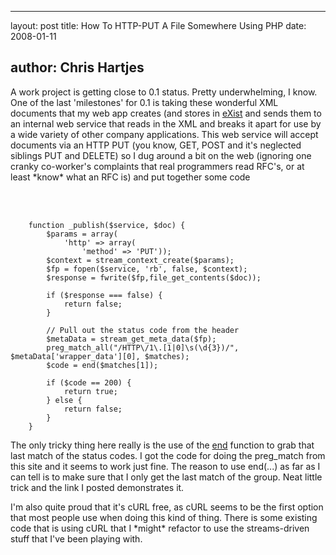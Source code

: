 <hr />

<p>layout: post
title: How To HTTP-PUT A File Somewhere Using PHP
date: 2008-01-11</p>

<h2>author: Chris Hartjes</h2>

<p>
A work project is getting close to 0.1 status.  Pretty underwhelming, I know.  One of the last 'milestones' for 0.1 is taking these wonderful XML documents that my web app creates (and stores in <a href='http://www.exist-db.org/'>eXist</a> and sends them to an internal web service that reads in the XML and breaks it apart for use by a wide variety of other company applications.  This web service will accept documents via an HTTP PUT (you know, GET, POST and it's neglected siblings PUT and DELETE) so I dug around a bit on the web (ignoring one cranky co-worker's complaints that real programmers read RFC's, or at least *know* what an RFC is) and put together some code</p>

<p><br /><br /></p>

<pre><code>    function _publish($service, $doc) {
        $params = array(
            'http' =&gt; array(
                'method' =&gt; 'PUT'));
        $context = stream_context_create($params);
        $fp = fopen($service, 'rb', false, $context);
        $response = fwrite($fp,file_get_contents($doc));

        if ($response === false) {
            return false;
        }

        // Pull out the status code from the header
        $metaData = stream_get_meta_data($fp);
        preg_match_all("/HTTP\/1\.[1|0]\s(\d{3})/", $metaData['wrapper_data'][0], $matches);
        $code = end($matches[1]);

        if ($code == 200) {
            return true;
        } else {
            return false;
        }
    }
</code></pre>

<p>
The only tricky thing here really is the use of the <a href="http://www.php.net/end">end</a> function to grab that last match of the status codes.  I got the code for doing the preg_match from <a href"http://www.jellyandcustard.com/2006/05/31/determining-if-a-url-exists-with-curl/">this site</a> and it seems to work just fine.  The reason to use end(...) as far as I can tell is to make sure that I only get the last match of the group.  Neat little trick and the link I posted demonstrates it.
</p>

<p>
I'm also quite proud that it's cURL free, as cURL seems to be the first option that most people use when doing this kind of thing.  There is some existing code that is using cURL that I *might* refactor to use the streams-driven stuff that I've been playing with.
</p>
